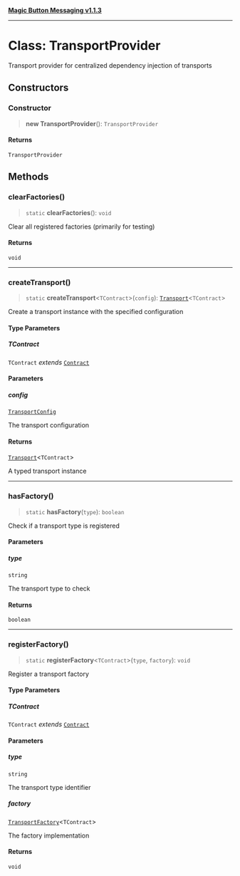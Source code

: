 [**Magic Button Messaging v1.1.3**](../README.md)

***

# Class: TransportProvider

Transport provider for centralized dependency injection of transports

## Constructors

### Constructor

> **new TransportProvider**(): `TransportProvider`

#### Returns

`TransportProvider`

## Methods

### clearFactories()

> `static` **clearFactories**(): `void`

Clear all registered factories (primarily for testing)

#### Returns

`void`

***

### createTransport()

> `static` **createTransport**\<`TContract`\>(`config`): [`Transport`](../type-aliases/Transport.md)\<`TContract`\>

Create a transport instance with the specified configuration

#### Type Parameters

##### TContract

`TContract` *extends* [`Contract`](../type-aliases/Contract.md)

#### Parameters

##### config

[`TransportConfig`](../interfaces/TransportConfig.md)

The transport configuration

#### Returns

[`Transport`](../type-aliases/Transport.md)\<`TContract`\>

A typed transport instance

***

### hasFactory()

> `static` **hasFactory**(`type`): `boolean`

Check if a transport type is registered

#### Parameters

##### type

`string`

The transport type to check

#### Returns

`boolean`

***

### registerFactory()

> `static` **registerFactory**\<`TContract`\>(`type`, `factory`): `void`

Register a transport factory

#### Type Parameters

##### TContract

`TContract` *extends* [`Contract`](../type-aliases/Contract.md)

#### Parameters

##### type

`string`

The transport type identifier

##### factory

[`TransportFactory`](../interfaces/TransportFactory.md)\<`TContract`\>

The factory implementation

#### Returns

`void`
